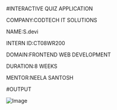 #INTERACTIVE QUIZ APPLICATION

COMPANY:CODTECH IT SOLUTIONS

NAME:S.devi

INTERN ID:CT08WR200

DOMAIN:FRONTEND WEB DEVELOPMENT

DURATION:8 WEEKS

MENTOR:NEELA SANTOSH

#OUTPUT

![Image](https://github.com/user-attachments/assets/efd83f1d-73bd-4613-9e81-4b4a433430d7)
